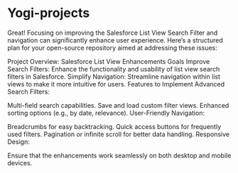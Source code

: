 # Yogi-projects
Great! Focusing on improving the Salesforce List View Search Filter and navigation can significantly enhance user experience. Here’s a structured plan for your open-source repository aimed at addressing these issues:

Project Overview: Salesforce List View Enhancements
Goals
Improve Search Filters: Enhance the functionality and usability of list view search filters in Salesforce.
Simplify Navigation: Streamline navigation within list views to make it more intuitive for users.
Features to Implement
Advanced Search Filters:

Multi-field search capabilities.
Save and load custom filter views.
Enhanced sorting options (e.g., by date, relevance).
User-Friendly Navigation:

Breadcrumbs for easy backtracking.
Quick access buttons for frequently used filters.
Pagination or infinite scroll for better data handling.
Responsive Design:

Ensure that the enhancements work seamlessly on both desktop and mobile devices.
